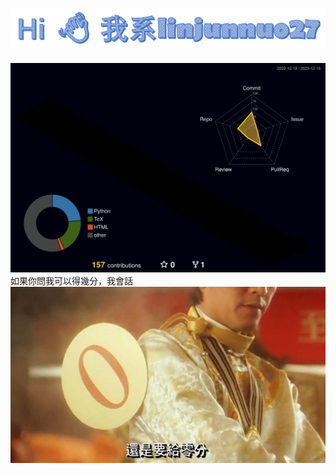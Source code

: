 # <div align="center"> <img src="ljn.png" width=700 /></div>





<div align="center">  <img src="profile-3d-contrib/profile-night-rainbow.svg" /> </div>








<div >如果你問我可以得幾分，我會話</div>
<div align="center"> <img src="bgg.png" width="700"> </div>
